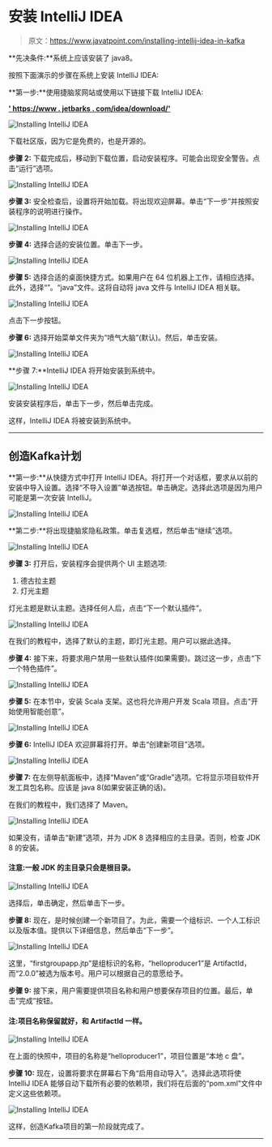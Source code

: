 # 安装 IntelliJ IDEA

> 原文：<https://www.javatpoint.com/installing-intellij-idea-in-kafka>

**先决条件:**系统上应该安装了 java8。

按照下面演示的步骤在系统上安装 IntelliJ IDEA:

**第一步:**使用捷脑浆网站或使用以下链接下载 IntelliJ IDEA:

**[' https://www . jetbarks . com/idea/download/'](https://www.jetbrains.com/idea/download/)**

![Installing IntelliJ IDEA](img/bd93ecc97452c9ba4c0c369a3690d510.png)

下载社区版，因为它是免费的，也是开源的。

**步骤 2:** 下载完成后，移动到下载位置，启动安装程序。可能会出现安全警告。点击“运行”选项。

![Installing IntelliJ IDEA](img/4eb9abef2025eda920de89aed6cec8fc.png)

**步骤 3:** 安全检查后，设置将开始加载。将出现欢迎屏幕。单击“下一步”并按照安装程序的说明进行操作。

![Installing IntelliJ IDEA](img/ed5f2afdb9e2d74bebe309434cbb37af.png)

**步骤 4:** 选择合适的安装位置。单击下一步。

![Installing IntelliJ IDEA](img/ec04e1bc3e25826109a14a3e00e3d88a.png)

**步骤 5:** 选择合适的桌面快捷方式。如果用户在 64 位机器上工作，请相应选择。此外，选择“”。“java”文件。这将自动将 java 文件与 IntelliJ IDEA 相关联。

![Installing IntelliJ IDEA](img/df7e2dc56b8888f0f31948ed59c0c5c0.png)

点击下一步按钮。

**步骤 6:** 选择开始菜单文件夹为“喷气大脑”(默认)。然后，单击安装。

![Installing IntelliJ IDEA](img/b3ac5587d2ef2592043b6e2997232ade.png)

**步骤 7:**IntelliJ IDEA 将开始安装到系统中。

![Installing IntelliJ IDEA](img/1046920e52682ccda06a8a3949238196.png)

安装安装程序后，单击下一步，然后单击完成。

这样，IntelliJ IDEA 将被安装到系统中。

* * *

## 创造Kafka计划

**第一步:**从快捷方式中打开 IntelliJ IDEA。将打开一个对话框，要求从以前的安装中导入设置。选择“不导入设置”单选按钮。单击确定。选择此选项是因为用户可能是第一次安装 IntelliJ。

![Installing IntelliJ IDEA](img/0452970c08ce3dc0b6f6b03d31cd6c7e.png)

**第二步:**将出现捷脑浆隐私政策。单击复选框，然后单击“继续”选项。

![Installing IntelliJ IDEA](img/9d049ae0c354a126c8568b2959eafd47.png)

**步骤 3:** 打开后，安装程序会提供两个 UI 主题选项:

1.  德古拉主题
2.  灯光主题

灯光主题是默认主题。选择任何人后，点击“下一个默认插件”。

![Installing IntelliJ IDEA](img/aed48d82c4281c0d65bcb47ead463d3c.png)

在我们的教程中，选择了默认的主题，即灯光主题。用户可以据此选择。

**步骤 4:** 接下来，将要求用户禁用一些默认插件(如果需要)。跳过这一步，点击“下一个特色插件”。

![Installing IntelliJ IDEA](img/05871c48f4434ded2970f795d3f21d14.png)

**步骤 5:** 在本节中，安装 Scala 支架。这也将允许用户开发 Scala 项目。点击“开始使用智能创意”。

![Installing IntelliJ IDEA](img/bd8d97ff23404d65b8a54da43962fde5.png)

**步骤 6:** IntelliJ IDEA 欢迎屏幕将打开。单击“创建新项目”选项。

![Installing IntelliJ IDEA](img/d8e2741be19a057ba8fa9b0faa39e808.png)

**步骤 7:** 在左侧导航面板中，选择“Maven”或“Gradle”选项。它将显示项目软件开发工具包名称。应该是 java 8(如果安装正确的话)。

在我们的教程中，我们选择了 Maven。

![Installing IntelliJ IDEA](img/73762b2db8729fc710f7b19ee99dd234.png)

如果没有，请单击“新建”选项，并为 JDK 8 选择相应的主目录。否则，检查 JDK 8 的安装。

#### 注意:一般 JDK 的主目录只会是根目录。

![Installing IntelliJ IDEA](img/9bb7c87b15a54cffd0e6bc09036eaa3e.png)

选择后，单击确定，然后单击下一步。

**步骤 8:** 现在，是时候创建一个新项目了。为此，需要一个组标识、一个人工标识以及版本值。提供以下详细信息，然后单击“下一步”。

![Installing IntelliJ IDEA](img/da21cd61a95e18b0ef71d079fde2733d.png)

这里，“firstgroupapp.jtp”是组标识的名称，“helloproducer1”是 ArtifactId，而“2.0.0”被选为版本号。用户可以根据自己的意愿给予。

**步骤 9:** 接下来，用户需要提供项目名称和用户想要保存项目的位置。最后，单击“完成”按钮。

#### 注:项目名称保留就好，和 ArtifactId 一样。

![Installing IntelliJ IDEA](img/c910c36a32d227cf2c8401c2d40f9c9a.png)

在上面的快照中，项目的名称是“helloproducer1”，项目位置是“本地 c 盘”。

**步骤 10:** 现在，设置将要求在屏幕右下角“启用自动导入”。选择此选项将使 IntelliJ IDEA 能够自动下载所有必要的依赖项，我们将在后面的“pom.xml”文件中定义这些依赖项。

![Installing IntelliJ IDEA](img/0af29813d0f20e471b5a17234cfff2b7.png)

这样，创造Kafka项目的第一阶段就完成了。

* * *